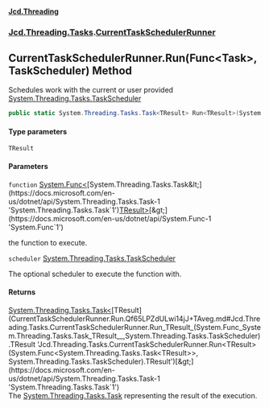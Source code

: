 #### [Jcd.Threading](index.md 'index')
### [Jcd.Threading.Tasks](Jcd.Threading.Tasks.md 'Jcd.Threading.Tasks').[CurrentTaskSchedulerRunner](CurrentTaskSchedulerRunner.md 'Jcd.Threading.Tasks.CurrentTaskSchedulerRunner')

## CurrentTaskSchedulerRunner.Run<TResult>(Func<Task<TResult>>, TaskScheduler) Method

Schedules work with the current or user provided [System.Threading.Tasks.TaskScheduler](https://docs.microsoft.com/en-us/dotnet/api/System.Threading.Tasks.TaskScheduler 'System.Threading.Tasks.TaskScheduler')

```csharp
public static System.Threading.Tasks.Task<TResult> Run<TResult>(System.Func<System.Threading.Tasks.Task<TResult>> function, System.Threading.Tasks.TaskScheduler? scheduler=null);
```
#### Type parameters

<a name='Jcd.Threading.Tasks.CurrentTaskSchedulerRunner.Run_TResult_(System.Func_System.Threading.Tasks.Task_TResult__,System.Threading.Tasks.TaskScheduler).TResult'></a>

`TResult`
#### Parameters

<a name='Jcd.Threading.Tasks.CurrentTaskSchedulerRunner.Run_TResult_(System.Func_System.Threading.Tasks.Task_TResult__,System.Threading.Tasks.TaskScheduler).function'></a>

`function` [System.Func&lt;](https://docs.microsoft.com/en-us/dotnet/api/System.Func-1 'System.Func`1')[System.Threading.Tasks.Task&lt;](https://docs.microsoft.com/en-us/dotnet/api/System.Threading.Tasks.Task-1 'System.Threading.Tasks.Task`1')[TResult](CurrentTaskSchedulerRunner.Run.Qf65LPZdULwi14jJ+TAveg.md#Jcd.Threading.Tasks.CurrentTaskSchedulerRunner.Run_TResult_(System.Func_System.Threading.Tasks.Task_TResult__,System.Threading.Tasks.TaskScheduler).TResult 'Jcd.Threading.Tasks.CurrentTaskSchedulerRunner.Run<TResult>(System.Func<System.Threading.Tasks.Task<TResult>>, System.Threading.Tasks.TaskScheduler).TResult')[&gt;](https://docs.microsoft.com/en-us/dotnet/api/System.Threading.Tasks.Task-1 'System.Threading.Tasks.Task`1')[&gt;](https://docs.microsoft.com/en-us/dotnet/api/System.Func-1 'System.Func`1')

the function to execute.

<a name='Jcd.Threading.Tasks.CurrentTaskSchedulerRunner.Run_TResult_(System.Func_System.Threading.Tasks.Task_TResult__,System.Threading.Tasks.TaskScheduler).scheduler'></a>

`scheduler` [System.Threading.Tasks.TaskScheduler](https://docs.microsoft.com/en-us/dotnet/api/System.Threading.Tasks.TaskScheduler 'System.Threading.Tasks.TaskScheduler')

The optional scheduler to execute the function with.

#### Returns
[System.Threading.Tasks.Task&lt;](https://docs.microsoft.com/en-us/dotnet/api/System.Threading.Tasks.Task-1 'System.Threading.Tasks.Task`1')[TResult](CurrentTaskSchedulerRunner.Run.Qf65LPZdULwi14jJ+TAveg.md#Jcd.Threading.Tasks.CurrentTaskSchedulerRunner.Run_TResult_(System.Func_System.Threading.Tasks.Task_TResult__,System.Threading.Tasks.TaskScheduler).TResult 'Jcd.Threading.Tasks.CurrentTaskSchedulerRunner.Run<TResult>(System.Func<System.Threading.Tasks.Task<TResult>>, System.Threading.Tasks.TaskScheduler).TResult')[&gt;](https://docs.microsoft.com/en-us/dotnet/api/System.Threading.Tasks.Task-1 'System.Threading.Tasks.Task`1')  
The [System.Threading.Tasks.Task](https://docs.microsoft.com/en-us/dotnet/api/System.Threading.Tasks.Task 'System.Threading.Tasks.Task') representing the result of the execution.
